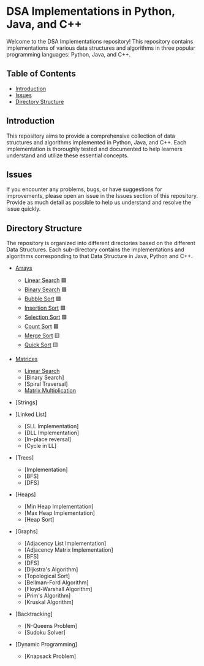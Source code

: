 # DSA Implementations in Python, Java, and C++

Welcome to the DSA Implementations repository! This repository contains implementations of various data structures and algorithms in three popular programming languages: Python, Java, and C++.

## Table of Contents
- [Introduction](#introduction)
- [Issues](#issues)
- [Directory Structure](#directory-structure)

## Introduction

This repository aims to provide a comprehensive collection of data structures and algorithms implemented in Python, Java, and C++. Each implementation is thoroughly tested and documented to help learners understand and utilize these essential concepts.

## Issues

If you encounter any problems, bugs, or have suggestions for improvements, please open an issue in the Issues section of this repository. Provide as much detail as possible to help us understand and resolve the issue quickly.

## Directory Structure

The repository is organized into different directories based on the different Data Structures. Each sub-directory contains the implementations and algorithms corresponding to that Data Structure in Java, Python and C++.

- [Arrays](https://github.com/deviatorsclub/DSA-algos/tree/main/arrays)
    - [Linear Search](https://github.com/deviatorsclub/DSA-algos/tree/main/arrays/linear-search) 🟩
    - [Binary Search](https://github.com/deviatorsclub/DSA-algos/tree/main/arrays/binary-search) 🟩
    - [Bubble Sort](https://github.com/deviatorsclub/DSA-algos/tree/main/arrays/bubble-sort) 🟩
    - [Insertion Sort](https://github.com/deviatorsclub/DSA-algos/tree/main/arrays/insertion-sort) 🟩 
    - [Selection Sort](https://github.com/deviatorsclub/DSA-algos/tree/main/arrays/selection-sort) 🟩
    - [Count Sort](https://github.com/deviatorsclub/DSA-algos/tree/main/arrays/count-sort) 🟩
    - [Merge Sort](https://github.com/deviatorsclub/DSA-algos/tree/main/arrays/merge-sort) 🟨
    - [Quick Sort](https://github.com/deviatorsclub/DSA-algos/tree/main/arrays/quick-sort) 🟨

- [Matrices](https://github.com/deviatorsclub/DSA-algos/tree/main/matrices)
    - [Linear Search](https://github.com/deviatorsclub/DSA-algos/tree/main/matrices/linear-search)
    - [Binary Search]
    - [Spiral Traversal]
    - [Matrix Multiplication](https://github.com/deviatorsclub/DSA-algos/tree/main/matrices/matrix-multiplication)

- [Strings]

- [Linked List]
    - [SLL Implementation]
    - [DLL Implementation]
    - [In-place reversal]
    - [Cycle in LL]

- [Trees]
    - [Implementation]
    - [BFS]
    - [DFS]

- [Heaps]
    - [Min Heap Implementation]
    - [Max Heap Implementation]
    - [Heap Sort]

- [Graphs]
    - [Adjacency List Implementation]
    - [Adjacency Matrix Implementation]
    - [BFS]
    - [DFS]
    - [Dijkstra's Algorithm]
    - [Topological Sort]
    - [Bellman-Ford Algorithm]
    - [Floyd-Warshall Algorithm]
    - [Prim's Algorithm]
    - [Kruskal Algorithm]

- [Backtracking]
    - [N-Queens Problem]
    - [Sudoku Solver]
 
- [Dynamic Programming]
    - [Knapsack Problem]
 

